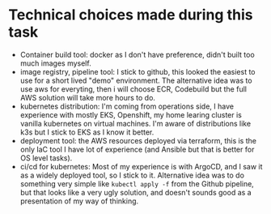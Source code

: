# Technical choices made during this task

- Container build tool: docker as I don't have preference, didn't built too much images myself.
- image registry, pipeline tool: I stick to github, this looked the easiest to use for a short lived "demo" environment. The alternative idea was to use aws for everyting, then i will choose ECR, Codebuild but the full AWS solution will take more hours to do.
- kubernetes distribution: I'm coming from operations side, I have experience with mostly EKS, Openshift, my home learing cluster is vanilla kubernetes on virtual machines. I'm aware of distributions like k3s but I stick to EKS as I know it better.
- deployment tool: the AWS resources deployed via terraform, this is the only IaC tool I have lot of experience (and Ansible but that is better for OS level tasks).
- ci/cd for kubernetes: Most of my experience is with ArgoCD, and I saw it as a widely deployed tool, so I stick to it. Alternative idea was to do something very simple like ```kubectl apply -f``` from the Github pipeline, but that looks like a very ugly solution, and doesn't sounds good as a presentation of my way of thinking.
